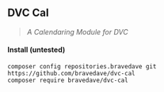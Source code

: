 ## DVC Cal

> _A Calendaring Module for DVC_

#### Install (untested)
   ```
   composer config repositories.bravedave git https://github.com/bravedave/dvc-cal
   composer require bravedave/dvc-cal
   ```
